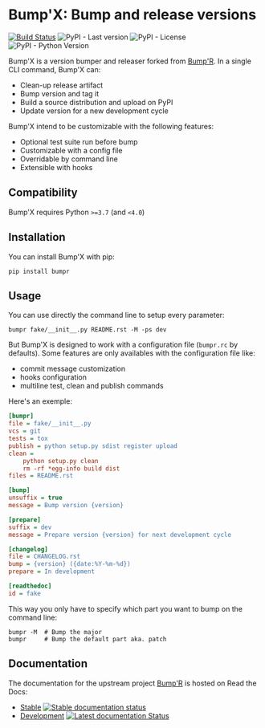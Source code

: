 # Bump'X: Bump and release versions

[![Build Status](https://github.com/datagouv/bumpx/actions/workflows/main.yml/badge.svg?branch=master)](https://github.com/datagouv/bumpx/actions/workflows/main.yml)
![PyPI - Last version](https://img.shields.io/pypi/v/bumpx)
![PyPI - License](https://img.shields.io/pypi/l/bumpx)
![PyPI - Python Version](https://img.shields.io/pypi/pyversions/bumpx)

Bump'X is a version bumper and releaser forked from [Bump'R](https://github.com/datagouv/bumpx).
In a single CLI command, Bump'X can:

- Clean-up release artifact
- Bump version and tag it
- Build a source distribution and upload on PyPI
- Update version for a new development cycle

Bump'X intend to be customizable with the following features:

- Optional test suite run before bump
- Customizable with a config file
- Overridable by command line
- Extensible with hooks

## Compatibility

Bump'X requires Python `>=3.7` (and `<4.0`)

## Installation

You can install Bump'X with pip:

```console
pip install bumpr
```

## Usage

You can use directly the command line to setup every parameter:

```console
bumpr fake/__init__.py README.rst -M -ps dev
```

But Bump'X is designed to work with a configuration file (`bumpr.rc` by defaults).
Some features are only availables with the configuration file like:

- commit message customization
- hooks configuration
- multiline test, clean and publish commands

Here's an exemple:

```ini
[bumpr]
file = fake/__init__.py
vcs = git
tests = tox
publish = python setup.py sdist register upload
clean =
    python setup.py clean
    rm -rf *egg-info build dist
files = README.rst

[bump]
unsuffix = true
message = Bump version {version}

[prepare]
suffix = dev
message = Prepare version {version} for next development cycle

[changelog]
file = CHANGELOG.rst
bump = {version} ({date:%Y-%m-%d})
prepare = In development

[readthedoc]
id = fake
```

This way you only have to specify which part you want to bump on the
command line:

```console
bumpr -M  # Bump the major
bumpr     # Bump the default part aka. patch
```

## Documentation

The documentation for the upstream project [Bump'R](https://github.com/noirbizarre/bumpr) is hosted on Read the Docs:

- [Stable](https://bumpr.readthedocs.io/en/stable/) [![Stable documentation status](https://readthedocs.org/projects/bumpr/badge/?version=stable)](https://bumpr.readthedocs.io/en/stable/?badge=stable)
- [Development](https://bumpr.readthedocs.io/en/latest/) [![Latest documentation Status](https://readthedocs.org/projects/bumpr/badge/?version=latest)](https://bumpr.readthedocs.io/en/latest/?badge=latest)
